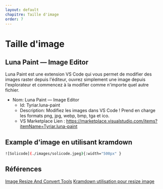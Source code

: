 ```yaml
---
layout: default
chapitre: Taille d'image
order: 7
---
```


# Taille d'image
<!-- new slide -->

## Luna Paint — Image Editor

<!-- note -->

Luna Paint est une extension VS Code qui vous permet de modifier des images raster depuis l'éditeur, ouvrez simplement une image depuis l'explorateur et commencez à la modifier comme n'importe quel autre fichier.


- Nom: Luna Paint — Image Editor
  - Id: Tyriar.luna-paint
  - Description: Modifiez les images dans VS Code ! Prend en charge les formats png, jpg, webp, bmp, tga et ico.
  - VS Marketplace Lien : https://marketplace.visualstudio.com/items?itemName=Tyriar.luna-paint

<!-- new slide -->

## Example d'image en utilisant kramdown



```bash
![Solicode](./images/solicode.jpeg){:width="500px" }
```



<!-- new slide -->

## Références

[Image Resize And Convert Tools](https://marketplace.visualstudio.com/items?itemName=GuusBeltman.ImageTools)
[Kramdown utilisation pour resize image](https://copyprogramming.com/howto/changing-image-size-in-markdown-on-gitlab#google_vignette)

<!-- new slide -->